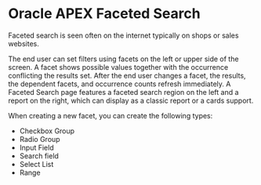 # Oracle APEX Faceted Search

Faceted search is seen often on the internet typically on shops or sales websites. 

The end user can set filters using facets on the left or upper side of the screen. A facet shows possible values together with the occurrence conflicting the results set. After the end user changes a facet, the results, the dependent facets, and occurrence counts refresh immediately. A Faceted Search page features a faceted search region on the left and a report on the right, which can display as a classic report or a cards support.

When creating a new facet, you can create the following types: 

- Checkbox Group
- Radio Group
- Input Field
- Search field
- Select List
- Range